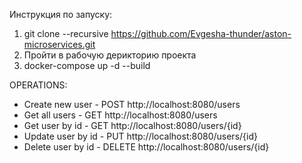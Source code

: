Инструкция по запуску:
1. git clone --recursive https://github.com/Evgesha-thunder/aston-microservices.git
2. Пройти в рабочую дерикторию проекта
3. docker-compose up -d --build

OPERATIONS:
- Create new user - POST http://localhost:8080/users
- Get all users - GET http://localhost:8080/users
- Get user by id - GET http://localhost:8080/users/{id}
- Update user by id - PUT http://localhost:8080/users/{id}
- Delete user by id - DELETE http://localhost:8080/users/{id}


